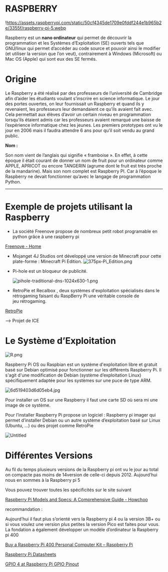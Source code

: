 # **RASPBERRY**

!https://assets.raspberrypi.com/static/50cf4345de1709e0fddf244e1b965b2e/3355f/raspberry-pi-5.webp

Raspberry est un **nano ordinateur** qui permet de découvrir la programmation et les Systèmes d’Exploitation (SE) ouverts tels que GNU/linux qui permet d’accéder au code source et pouvoir ainsi le modifier (et utiliser la version que l’on veut), contrairement à Windows (Microsoft) ou Mac OS (Apple) qui sont eux des SE fermés.

# **Origine**

Le Raspberry a été réalisé par des professeurs de l’université de Cambridge afin d’aider les étudiants voulant s’inscrire en science informatique. Le jour des portes ouvertes, on leur fournissait un Raspberry et quand ils y revenaient, les professeurs leur demandaient ce qu’ils avaient fait avec. Cela permettait aux élèves d’avoir un certain niveau en programmation lorsqu’ils étaient admis car les professeurs avaient remarqué une baisse de l’expérience informatique chez les jeunes. Les premiers prototypes ont vu le jour en 2006 mais il faudra attendre 6 ans pour qu’il soit vendu au grand public.

**Nom :**

Son nom vient de l’anglais qui signifie « framboise ». En effet, à cette époque il était courant de donner un nom de fruit pour un ordinateur comme APPLE, APRICOT ou encore TANGERIN (agrume dont le fruit est très proche de la mandarine). Mais son nom complet est Raspberry PI. Car à l’époque le Raspberry ne devait fonctionner qu’avec le langage de programmation Python.

****

# Exemple de projets utilisant la Raspberry

- La société Freenove propose de nombreux petit robot programable en python grâce à une raspberry pi

[Freenove - Home](https://freenove.com/)

- Mojanget 4J Studios ont développé une version de Minecraft pour cette plate-forme : Minecraft Pi Edition.
  ![375px-Pi_Edition.png](https://prod-files-secure.s3.us-west-2.amazonaws.com/61c269aa-e3bd-42fd-b347-c442c5819fcf/7e1a2a0c-6852-4e08-94ad-0e84ab8ceb1e/375px-Pi_Edition.png)
  

- Pi-hole est un bloqueur de publicité.

  ![pihole-traditional-dns-1024x630-1.png](https://prod-files-secure.s3.us-west-2.amazonaws.com/61c269aa-e3bd-42fd-b347-c442c5819fcf/5197448e-91ff-4fc5-ab6f-5c92093b34c9/pihole-traditional-dns-1024x630-1.png)

- RetroPie et Recalbox , deux systèmes d'exploitation spécialisés dans le rétrogaming faisant du RaspBerry Pi une véritable console de jeu rétrogaming.

[RetroPie](https://retropie.org.uk/)

—> Projet de ICE

# **Le Système d’Exploitation**

![R.png](https://prod-files-secure.s3.us-west-2.amazonaws.com/61c269aa-e3bd-42fd-b347-c442c5819fcf/ab4a2725-2354-48ed-8be0-b9312751952c/R.png)

Raspberry Pi OS ou Raspbian est un système d'exploitation libre et gratuit basé sur Debian optimisé pour fonctionner sur les différents Raspberry Pi. Il s'agit d'une modification de Debian (système d’exploitation Linux) spécifiquement adaptée pour les systèmes sur une puce de type ARM.

![6d519403d6d05eb4.jpg](https://prod-files-secure.s3.us-west-2.amazonaws.com/61c269aa-e3bd-42fd-b347-c442c5819fcf/2c56bfd5-f8e5-424a-a2c9-a384514f3826/6d519403d6d05eb4.jpg)

Pour installer un OS sur une Raspberry il faut une carte SD où sera mi une image de ce système.

Pour l’installer Raspberry Pi propose un logiciel : Raspberry pi imager qui permet d’installer Debian ou un autre système d’exploitation basé sur Linux (Ubuntu, …) ou des projet comme RetroPie

![Untitled](https://prod-files-secure.s3.us-west-2.amazonaws.com/61c269aa-e3bd-42fd-b347-c442c5819fcf/cb29a30e-7d13-4a50-bb3d-5c375a67374e/Untitled.png)

# **Différentes Versions**

Au fil du temps plusieurs versions de la Raspberry pi ont vu le jour au total on compacte pas moins de 14version de celle-ci depuis 2012. Aujourd’hui nous en sommes à la Raspberry pi 5

Vous pouvez trouver toutes les spécificités sur le site suivant

[Raspberry Pi Models and Specs: A Comprehensive Guide - Howchoo](https://howchoo.com/pi/raspberry-pi-models/)

recommandation :

Aujourd’hui il faut plus s’orienté vers la Raspberry pi 4 ou la version 3B+ ou si vous voulez une version plus petites la version Pico est faites pour vous. La fondation a également développer un modèle d’ordinateur la Raspberry pi 400

[Buy a Raspberry Pi 400 Personal Computer Kit – Raspberry Pi](https://www.raspberrypi.com/products/raspberry-pi-400/)

[Raspberry Pi Datasheets](https://datasheets.raspberrypi.com/)

[GPIO 4 at Raspberry Pi GPIO Pinout](https://pinout.xyz/pinout/pin7_gpio4)